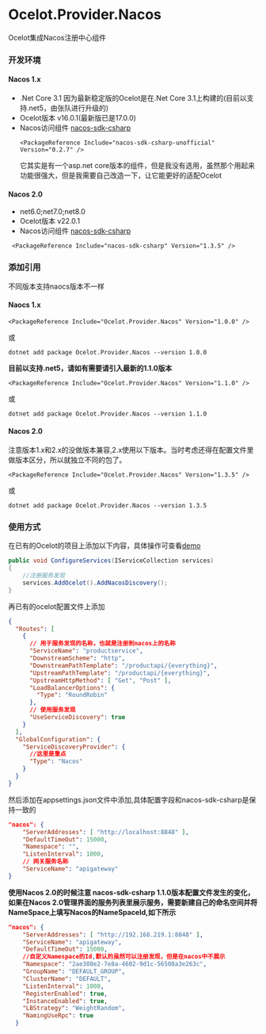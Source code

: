 # Ocelot.Provider.Nacos
Ocelot集成Nacos注册中心组件

### 开发环境

#### Nacos 1.x
+ .Net Core 3.1 因为最新稳定版的Ocelot是在.Net Core 3.1上构建的(目前以支持.net5，由张队进行升级的)
+ Ocelot版本 v16.0.1(最新版已是17.0.0)
+ Nacos访问组件 [nacos-sdk-csharp](https://github.com/catcherwong/nacos-sdk-csharp)
  ```
  <PackageReference Include="nacos-sdk-csharp-unofficial" Version="0.2.7" />
  ```
  它其实是有一个asp.net core版本的组件，但是我没有选用，虽然那个用起来功能很强大，但是我需要自己改造一下，让它能更好的适配Ocelot
  
#### Nacos 2.0
+ net6.0;net7.0;net8.0
+ Ocelot版本 v22.0.1
+ Nacos访问组件 [nacos-sdk-csharp](https://github.com/nacos-group/nacos-sdk-csharp)

```
 <PackageReference Include="nacos-sdk-csharp" Version="1.3.5" />
```

### 添加引用
不同版本支持naocs版本不一样

#### Naocs 1.x
```
<PackageReference Include="Ocelot.Provider.Nacos" Version="1.0.0" />
```
或
```
dotnet add package Ocelot.Provider.Nacos --version 1.0.0
```
<b>目前以支持.net5，请如有需要请引入最新的1.1.0版本</b>
```
<PackageReference Include="Ocelot.Provider.Nacos" Version="1.1.0" />
```
或
```
dotnet add package Ocelot.Provider.Nacos --version 1.1.0
```

#### Nacos 2.0

注意版本1.x和2.x的没做版本兼容,2.x使用以下版本。当时考虑还得在配置文件里做版本区分，所以就独立不同的包了。
```
<PackageReference Include="Ocelot.Provider.Nacos" Version="1.3.5" />
```
或
```
dotnet add package Ocelot.Provider.Nacos --version 1.3.5
```

### 使用方式
在已有的Ocelot的项目上添加以下内容，具体操作可查看[demo](https://github.com/softlgl/Ocelot.Provider.Nacos/tree/master/demo/ApiGatewayDemo)
```cs
public void ConfigureServices(IServiceCollection services)
{
    //注册服务发现
    services.AddOcelot().AddNacosDiscovery();
}
```
再已有的ocelot配置文件上添加
```json
{
  "Routes": [
    {
      // 用于服务发现的名称，也就是注册到nacos上的名称
      "ServiceName": "productservice",
      "DownstreamScheme": "http",
      "DownstreamPathTemplate": "/productapi/{everything}",
      "UpstreamPathTemplate": "/productapi/{everything}",
      "UpstreamHttpMethod": [ "Get", "Post" ],
      "LoadBalancerOptions": {
        "Type": "RoundRobin"  
      },
      // 使用服务发现
      "UseServiceDiscovery": true
    }
  ],
  "GlobalConfiguration": {
    "ServiceDiscoveryProvider": {
      //这里是重点
      "Type": "Nacos"
    }
  }
}
```
然后添加在appsettings.json文件中添加,具体配置字段和nacos-sdk-csharp是保持一致的
```json
"nacos": {
    "ServerAddresses": [ "http://localhost:8848" ],
    "DefaultTimeOut": 15000,
    "Namespace": "",
    "ListenInterval": 1000,
    // 网关服务名称
    "ServiceName": "apigateway"
}
```
**使用Nacos 2.0的时候注意 nacos-sdk-csharp 1.1.0版本配置文件发生的变化，如果在Nacos 2.0管理界面的服务列表里展示服务，需要新建自己的命名空间并将NameSpace上填写Nacos的NameSpaceId,如下所示**
```json
"nacos": {
    "ServerAddresses": [ "http://192.168.219.1:8848" ],
    "ServiceName": "apigateway",
    "DefaultTimeOut": 15000,
    //自定义Namespace的Id,默认的虽然可以注册发现，但是在nacos中不展示
    "Namespace": "2ae308e2-7e8a-4602-9d1c-56508a3e263c",
    "GroupName": "DEFAULT_GROUP",
    "ClusterName": "DEFAULT",
    "ListenInterval": 1000,
    "RegisterEnabled": true,
    "InstanceEnabled": true,
    "LBStrategy": "WeightRandom",
    "NamingUseRpc": true
  }
```

